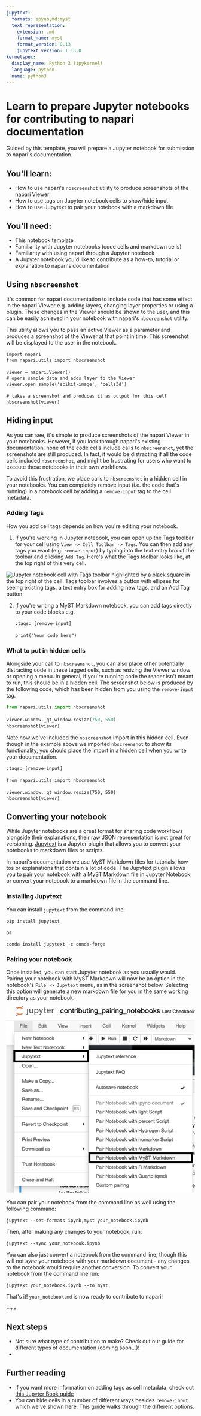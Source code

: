 ```yaml
---
jupytext:
  formats: ipynb,md:myst
  text_representation:
    extension: .md
    format_name: myst
    format_version: 0.13
    jupytext_version: 1.13.0
kernelspec:
  display_name: Python 3 (ipykernel)
  language: python
  name: python3
---
```


# Learn to prepare Jupyter notebooks for contributing to napari documentation
Guided by this template, you will prepare a Jupyter notebook for submission to napari's documentation.

## You'll learn:
- How to use napari's `nbscreenshot` utility to produce screenshots of the napari Viewer
- How to use tags on Jupyter notebook cells to show/hide input
- How to use Jupytext to pair your notebook with a markdown file

## You'll need:
- This notebook template
- Familiarity with Jupyter notebooks (code cells and markdown cells)
- Familiarity with using napari through a Jupyter notebook
- A Jupyter notebook you'd like to contribute as a how-to, tutorial or explanation to napari's documentation

## Using `nbscreenshot`
It's common for napari documentation to include code that has some effect in the napari Viewer e.g. adding layers,
changing layer properties or using a plugin. These changes in the Viewer should be shown to the user, and this can
be easily achieved in your notebook with napari's `nbscreenshot` utility.

This utility allows you to pass an active Viewer as a parameter and produces a screenshot of the Viewer at that 
point in time. This screenshot will be displayed to the user in the notebook.

```{code-cell} ipython3
import napari
from napari.utils import nbscreenshot

viewer = napari.Viewer()
# opens sample data and adds layer to the Viewer
viewer.open_sample('scikit-image', 'cells3d')

# takes a screenshot and produces it as output for this cell
nbscreenshot(viewer)
```

## Hiding input

As you can see, it's simple to produce screenshots of the napari Viewer in your notebooks. However, if you look through napari's
existing documentation, none of the code cells include calls to `nbscreenshot`, yet the screenshots are still produced. In fact,
it would be distracting if all the code cells included `nbscreenshot`, and might be frustrating for users who
want to execute these notebooks in their own workflows.

To avoid this frustration, we place calls to `nbscreenshot` in a hidden cell in your notebooks.
You can completely remove input (i.e. the code that's running) in a notebook cell by adding a `remove-input` tag to the cell metadata.

### Adding Tags
How you add cell tags depends on how you're editing your notebook. 

1. If you're working in Jupyter notebook,
you can open up the Tags toolbar for your cell using `View -> Cell Toolbar -> Tags`. You can then add any tags you want
(e.g. `remove-input`) by typing into the text entry box of the toolbar and clicking `Add Tag`. 
Here's what the Tags toolbar looks like, at the top right of this very cell.

![Jupyter notebook cell with Tags toolbar highlighted by a black square in the top right of the cell. Tags toolbar involves a button
with ellipses for seeing existing tags, a text entry box for adding new tags, and an Add Tag button](images/jupyter_cell_tags.png)

2. If you're writing a MyST Markdown notebook, you can add tags directly to your code blocks e.g.

    ```{code-cell}
    :tags: [remove-input]

    print("Your code here")
    ```

### What to put in hidden cells

Alongside your call to `nbscreenshot`, you can also place other potentially distracting code in these tagged cells, 
such as resizing the Viewer window or opening a menu. In general, if you're running code the reader isn't meant to run,
this should be in a hidden cell.
The screenshot below is produced by the following code, which has been hidden from you using the `remove-input` tag.

```python
from napari.utils import nbscreenshot

viewer.window._qt_window.resize(750, 550)
nbscreenshot(viewer)
```

Note how we've included the `nbscreenshot` import in this hidden cell. Even though in the
example above we imported `nbscreenshot` to show its functionality, you should place the
import in a hidden cell when you write your documentation.

```{code-cell} ipython3
:tags: [remove-input]

from napari.utils import nbscreenshot

viewer.window._qt_window.resize(750, 550)
nbscreenshot(viewer)
```

## Converting your notebook

While Jupyter notebooks are a great format for sharing code workflows alongside their explanations, their raw JSON representation is not great
for versioning. [Jupytext](https://jupytext.readthedocs.io/en/latest/index.html) is a Jupyter plugin that allows you to convert your notebooks
to markdown files or scripts. 

In napari's documentation we use MyST Markdown files for tutorials, how-tos or explanations that contain a lot of code. The Jupytext plugin
allows you to pair your notebook with a MyST Markdown file in Jupyter Notebook, or convert your notebook to a markdown file in the command line.

### Installing Jupytext
You can install `jupytext` from the command line:

```
pip install jupytext
```

or

```
conda install jupytext -c conda-forge
```

### Pairing your notebook
Once installed, you can start Jupyter notebook as you usually would. Pairing your notebook with MyST Markdown
 will now be an option in the notebook's `File -> Jupytext` menu, as in the screenshot below. Selecting this option will generate a new markdown file
 for you in the same working directory as your notebook.

![Screenshot of Jupyter Notebook with File -> Jupytext menu open and Pair Notebook with MyST Markdown selected.](images/jupyter_jupytext.png)

You can pair your notebook from the command line as well using the following command:

```
jupytext --set-formats ipynb,myst your_notebook.ipynb
```

Then, after making any changes to your notebook, run:

```
jupytext --sync your_notebook.ipynb
```

You can also just convert a notebook from the command line, though this will not *sync* your notebook with your markdown document - any changes to the notebook would require another conversion. To convert your notebook from the command line run:

```
jupytext your_notebook.ipynb --to myst
```

That's it! `your_notebook.md` is now ready to contribute to napari!

+++

## Next steps
- Not sure what type of contribution to make? Check out our guide for different types of documentation (coming soon...)!
- 

## Further reading

- If you want more information on adding tags as cell metadata, check out [this Jupyter Book guide](https://jupyterbook.org/content/metadata.html#jupyter-cell-tags)
- You can hide cells in a number of different ways besides `remove-input` which we've shown here. [This guide](https://jupyterbook.org/interactive/hiding.html#hide-code-cell-content) 
walks through the different options.
